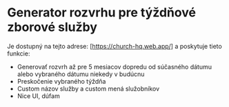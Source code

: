 # Generator rozvrhu pre týždňové zborové služby
Je dostupný na tejto adrese: [https://church-hq.web.app/]
a poskytuje tieto funkcie:
- Generovať rozvrh až pre 5 mesiacov dopredu od súčasného dátumu alebo vybraného dátumu niekedy v budúcnu
- Preskočenie vybraného týždňa
- Custom názov služby a custom mená služobníkov
- Nice UI, dúfam
